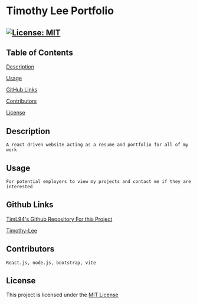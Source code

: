 # Timothy Lee Portfolio

  ## [![License: MIT](https://img.shields.io/badge/License-MIT-yellow.svg)](https://opensource.org/licenses/MIT)

  ## Table of Contents

 [Description](#description)


 [Usage](#usage)

 [GitHub Links](#github-links)

 [Contributors](#contributors)

 [License](#license)
 

  ## Description

    A react driven website acting as a resume and portfolio for all of my work


  ## Usage

    For potential employers to view my projects and contact me if they are interested

  ## Github Links

  
  [TimL94's Github Repository For this Project](https://www.github.com/TimL94/Timothy-Lee)
  
  [Timothy-Lee](https://TimL94.github.io/Timothy-Lee)
    

  ## Contributors

    React.js, node.js, bootstrap, vite
 
    
  ## License

  This project is licensed under the [MIT License](https://opensource.org/licenses/MIT)

